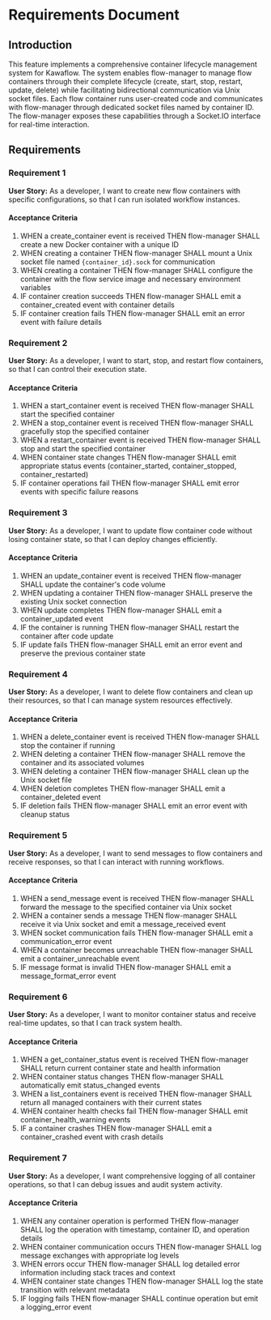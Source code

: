 # Requirements Document

## Introduction

This feature implements a comprehensive container lifecycle management system for Kawaflow. The system enables flow-manager to manage flow containers through their complete lifecycle (create, start, stop, restart, update, delete) while facilitating bidirectional communication via Unix socket files. Each flow container runs user-created code and communicates with flow-manager through dedicated socket files named by container ID. The flow-manager exposes these capabilities through a Socket.IO interface for real-time interaction.

## Requirements

### Requirement 1

**User Story:** As a developer, I want to create new flow containers with specific configurations, so that I can run isolated workflow instances.

#### Acceptance Criteria

1. WHEN a create_container event is received THEN flow-manager SHALL create a new Docker container with a unique ID
2. WHEN creating a container THEN flow-manager SHALL mount a Unix socket file named `{container_id}.sock` for communication
3. WHEN creating a container THEN flow-manager SHALL configure the container with the flow service image and necessary environment variables
4. IF container creation succeeds THEN flow-manager SHALL emit a container_created event with container details
5. IF container creation fails THEN flow-manager SHALL emit an error event with failure details

### Requirement 2

**User Story:** As a developer, I want to start, stop, and restart flow containers, so that I can control their execution state.

#### Acceptance Criteria

1. WHEN a start_container event is received THEN flow-manager SHALL start the specified container
2. WHEN a stop_container event is received THEN flow-manager SHALL gracefully stop the specified container
3. WHEN a restart_container event is received THEN flow-manager SHALL stop and start the specified container
4. WHEN container state changes THEN flow-manager SHALL emit appropriate status events (container_started, container_stopped, container_restarted)
5. IF container operations fail THEN flow-manager SHALL emit error events with specific failure reasons

### Requirement 3

**User Story:** As a developer, I want to update flow container code without losing container state, so that I can deploy changes efficiently.

#### Acceptance Criteria

1. WHEN an update_container event is received THEN flow-manager SHALL update the container's code volume
2. WHEN updating a container THEN flow-manager SHALL preserve the existing Unix socket connection
3. WHEN update completes THEN flow-manager SHALL emit a container_updated event
4. IF the container is running THEN flow-manager SHALL restart the container after code update
5. IF update fails THEN flow-manager SHALL emit an error event and preserve the previous container state

### Requirement 4

**User Story:** As a developer, I want to delete flow containers and clean up their resources, so that I can manage system resources effectively.

#### Acceptance Criteria

1. WHEN a delete_container event is received THEN flow-manager SHALL stop the container if running
2. WHEN deleting a container THEN flow-manager SHALL remove the container and its associated volumes
3. WHEN deleting a container THEN flow-manager SHALL clean up the Unix socket file
4. WHEN deletion completes THEN flow-manager SHALL emit a container_deleted event
5. IF deletion fails THEN flow-manager SHALL emit an error event with cleanup status

### Requirement 5

**User Story:** As a developer, I want to send messages to flow containers and receive responses, so that I can interact with running workflows.

#### Acceptance Criteria

1. WHEN a send_message event is received THEN flow-manager SHALL forward the message to the specified container via Unix socket
2. WHEN a container sends a message THEN flow-manager SHALL receive it via Unix socket and emit a message_received event
3. WHEN socket communication fails THEN flow-manager SHALL emit a communication_error event
4. WHEN a container becomes unreachable THEN flow-manager SHALL emit a container_unreachable event
5. IF message format is invalid THEN flow-manager SHALL emit a message_format_error event

### Requirement 6

**User Story:** As a developer, I want to monitor container status and receive real-time updates, so that I can track system health.

#### Acceptance Criteria

1. WHEN a get_container_status event is received THEN flow-manager SHALL return current container state and health information
2. WHEN container status changes THEN flow-manager SHALL automatically emit status_changed events
3. WHEN a list_containers event is received THEN flow-manager SHALL return all managed containers with their current states
4. WHEN container health checks fail THEN flow-manager SHALL emit container_health_warning events
5. IF a container crashes THEN flow-manager SHALL emit a container_crashed event with crash details

### Requirement 7

**User Story:** As a developer, I want comprehensive logging of all container operations, so that I can debug issues and audit system activity.

#### Acceptance Criteria

1. WHEN any container operation is performed THEN flow-manager SHALL log the operation with timestamp, container ID, and operation details
2. WHEN container communication occurs THEN flow-manager SHALL log message exchanges with appropriate log levels
3. WHEN errors occur THEN flow-manager SHALL log detailed error information including stack traces and context
4. WHEN container state changes THEN flow-manager SHALL log the state transition with relevant metadata
5. IF logging fails THEN flow-manager SHALL continue operation but emit a logging_error event
